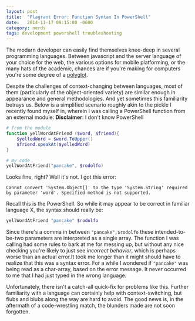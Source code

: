 ```yaml
---
layout: post
title:  "Flagrant Error: Function Syntax In PowerShell"
date:   2014-11-17 09:15:00 -0600
category: nerds
tags: development powershell troubleshooting
---
```


The modarn developer can easily find themselves knee-deep in several programming languages. Between javascript and the server language of your choice for the web, the various options for mobile platforming, or the many hats of the academic, chances are if you're making for computers you're some degree of a [polyglot](http://en.wikipedia.org/wiki/Polyglotism).
<!--more-->

Despite the challenges of context-changing between languages, most of them (particularly of the object-oriented variety) are similar enough in appearance and general methodologies. And yet sometimes this familiarity betrays us. Below is a simplified scenario roughly akin to the pickle I recently found myself in, wherein I was calling a PowerShell function from an external module:
**Disclaimer**: I don't know PowerShell

```powershell
# from the module
function yellWordAtFriend ($word, $friend){
    $yelledWord = $word.ToUpper()
    $friend.speakAt($yelledWord)
}

# my code
yellWordAtFriend("pancake", $rodolfo)
```
Looks fine, right? Well it's not. I got this error:
```
Cannot convert 'System.Object[]' to the type 'System.String' required by parameter 'word'. Specified method is not supported.
```
Recall this is the PowerShell. So while it may appear to be correct in familiar language X, the syntax should really be:
```powershell
yellWordAtFriend "pancake" $rodolfo
```
Since there's a comma in between `"pancake",$rodolfo` these intended-to-be-two parameters are interpreted as a single array. The function I was calling had some rules to bark at me for messing up, but without any nice checking you're likely to just see *incorrect behavior*, which is perhaps worse than an actual error.It took me longer than it might should have to realize that this was a syntax error. For a while I wondered if `"pancake"` was being read as a char-array, based on the error message. It never occurred to me that I had just typed in the wrong language.

Unfortunately, there isn't a catch-all quick-fix for problems like this. Further familiarity with a language can certainly help with context-switching, but flubs and blubs along the way are hard to avoid. The good news is, in the aftermath of a code-wrestling match, the blunders made are not soon forgotten.

